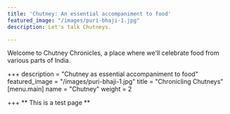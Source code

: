 ```yaml
---
title: 'Chutney: An essential accompaniment to food'
featured_image: "/images/puri-bhaji-1.jpg"
description: Let's talk Chutneys.

---
```

Welcome to Chutney Chronicles, a place where we'll celebrate food from various parts of India.

+++
description = "Chutney as essential accompaniment to food"
featured_image = "/images/puri-bhaji-1.jpg"
title = "Chronicling Chutneys"
[menu.main]
name = "Chutney"
weight = 2

+++
** This is a test page **
